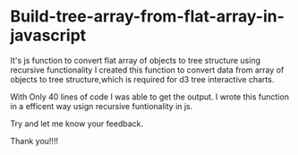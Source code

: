 # Build-tree-array-from-flat-array-in-javascript
It's js function to convert flat array of objects to tree structure using recursive functionality
I created this function to convert data from array of objects to tree structure,which is required for d3 tree interactive charts.

With Only 40 lines of code I was able to get the output.
I wrote this function in a efficent way usign recursive funtionality in js.

Try and let me know your feedback.

Thank you!!!!

